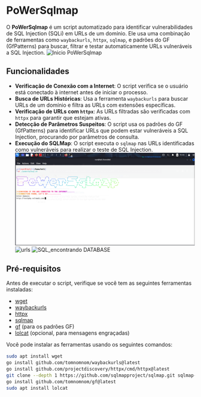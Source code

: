 # PoWerSqlmap

O **PoWerSqlmap** é um script automatizado para identificar vulnerabilidades de SQL Injection (SQLi) em URLs de um domínio. Ele usa uma combinação de ferramentas como `waybackurls`, `httpx`, `sqlmap`, e padrões do GF (GfPatterns) para buscar, filtrar e testar automaticamente URLs vulneráveis a SQL Injection.
![Inicio PoWerSqlmap]([https://github.com/usuario/repositorio/blob/main/logo.png](https://github.com/ricardoazev/powerSqlmap/blob/main/powerInicio.png))

## Funcionalidades

- **Verificação de Conexão com a Internet**: O script verifica se o usuário está conectado à internet antes de iniciar o processo.
- **Busca de URLs Históricas**: Usa a ferramenta `waybackurls` para buscar URLs de um domínio e filtra as URLs com extensões específicas.
- **Verificação de URLs com `httpx`**: As URLs filtradas são verificadas com `httpx` para garantir que estejam ativas.
- **Detecção de Parâmetros Suspeitos**: O script usa os padrões do GF (GfPatterns) para identificar URLs que podem estar vulneráveis a SQL Injection, procurando por parâmetros de consulta.
- **Execução do SQLMap**: O script executa o `sqlmap` nas URLs identificadas como vulneráveis para realizar o teste de SQL Injection.
![Dominio](https://github.com/ricardoazev/powerSqlmap/blob/main/powerinicio_est.png)
![urls]([https://github.com/ricardoazev/powerSqlmap/blob/main/powerinicio_est.png](https://github.com/ricardoazev/powerSqlmap/blob/main/way.png))
![SQL_encontrando DATABASE]([https://github.com/ricardoazev/powerSqlmap/blob/main/powerinicio_est.png](https://github.com/ricardoazev/powerSqlmap/blob/main/data_base.png))

## Pré-requisitos

Antes de executar o script, verifique se você tem as seguintes ferramentas instaladas:

- [wget](https://www.gnu.org/software/wget/)
- [waybackurls](https://github.com/tomnomnom/waybackurls)
- [httpx](https://github.com/projectdiscovery/httpx)
- [sqlmap](https://github.com/sqlmapproject/sqlmap)
- [gf](https://github.com/tomnomnom/gf) (para os padrões GF)
- [lolcat](https://github.com/matrix1001/lolcat) (opcional, para mensagens engraçadas)

Você pode instalar as ferramentas usando os seguintes comandos:

```bash
sudo apt install wget
go install github.com/tomnomnom/waybackurls@latest
go install github.com/projectdiscovery/httpx/cmd/httpx@latest
git clone --depth 1 https://github.com/sqlmapproject/sqlmap.git sqlmap-dev
go install github.com/tomnomnom/gf@latest
sudo apt install lolcat
